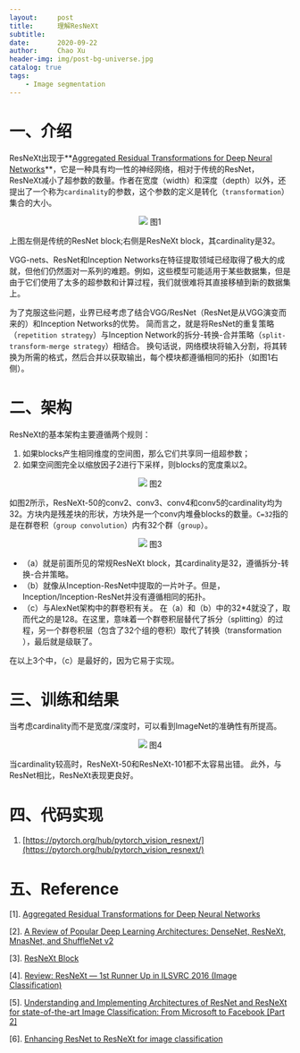 ```yaml
---
layout:     post
title:      理解ResNeXt
subtitle:   
date:       2020-09-22
author:     Chao Xu
header-img: img/post-bg-universe.jpg
catalog: true
tags:
    - Image segmentation
---
```


# 一、介绍

ResNeXt出现于**[Aggregated Residual Transformations for Deep Neural Networks](https://arxiv.org/abs/1611.05431)**，它是一种具有均一性的神经网络，相对于传统的ResNet，ResNeXt减小了超参数的数量。作者在宽度（width）和深度（depth）以外，还提出了一个称为`cardinality`的参数，这个参数的定义是转化（`transformation`）集合的大小。

<p align="center">
  <img src="https://i.loli.net/2020/09/22/wlhsqkvDF8HROZV.png">
    图1
</p>

上图左侧是传统的ResNet block;右侧是ResNeXt block，其cardinality是32。

VGG-nets、ResNet和Inception Networks在特征提取领域已经取得了极大的成就，但他们仍然面对一系列的难题。例如，这些模型可能适用于某些数据集，但是由于它们使用了太多的超参数和计算过程，我们就很难将其直接移植到新的数据集上。

为了克服这些问题，业界已经考虑了结合VGG/ResNet（ResNet是从VGG演变而来的）和Inception Networks的优势。 简而言之，就是将ResNet的重复策略（`repetition strategy`）与Inception Network的拆分-转换-合并策略（`split-transform-merge strategy`）相结合。 换句话说，网络模块将输入分割，将其转换为所需的格式，然后合并以获取输出，每个模块都遵循相同的拓扑（如图1右侧）。

# 二、架构

ResNeXt的基本架构主要遵循两个规则：

1. 如果blocks产生相同维度的空间图，那么它们共享同一组超参数；
2. 如果空间图完全以缩放因子2进行下采样，则blocks的宽度乘以2。

<p align="center">
  <img src="https://i.loli.net/2020/09/22/fGPQUTDmxwjcLph.png">
    图2
</p>

如图2所示，ResNeXt-50的conv2、conv3、conv4和conv5的cardinality均为32。方块内是残差块的形状，方块外是一个conv内堆叠blocks的数量。`C=32`指的是在群卷积（`group convolution`）内有32个群（`group`）。

<p align="center">
  <img src="https://i.loli.net/2020/09/22/p1XaOr3c8vxzHRw.png">
    图3
</p>

- （a）就是前面所见的常规ResNeXt block，其cardinality是32，遵循拆分-转换-合并策略。
- （b）就像从Inception-ResNet中提取的一片叶子。但是，Inception/Inception-ResNet并没有遵循相同的拓扑。
- （c）与AlexNet架构中的群卷积有关。 在（a）和（b）中的32*4就没了，取而代之的是128。在这里，意味着一个群卷积层替代了拆分（splitting）的过程，另一个群卷积层（包含了32个组的卷积）取代了转换（transformation ），最后就是级联了。

在以上3个中，（c）是最好的，因为它易于实现。

# 三、训练和结果

当考虑cardinality而不是宽度/深度时，可以看到ImageNet的准确性有所提高。

<p align="center">
  <img src="https://i.loli.net/2020/09/22/i5YLQkuvMnTNSso.jpg">
    图4
</p>

当cardinality较高时，ResNeXt-50和ResNeXt-101都不太容易出错。 此外，与ResNet相比，ResNeXt表现更良好。

# 四、代码实现

1. [https://pytorch.org/hub/pytorch_vision_resnext/](https://pytorch.org/hub/pytorch_vision_resnext/)

# 五、Reference

[1]. [Aggregated Residual Transformations for Deep Neural Networks](https://arxiv.org/abs/1611.05431)

[2]. [A Review of Popular Deep Learning Architectures: DenseNet, ResNeXt, MnasNet, and ShuffleNet v2](https://blog.paperspace.com/popular-deep-learning-architectures-densenet-mnasnet-shufflen)

[3]. [ResNeXt Block](https://paperswithcode.com/method/resnext-block)

[4]. [Review: ResNeXt — 1st Runner Up in ILSVRC 2016 (Image Classification)](https://towardsdatascience.com/review-resnext-1st-runner-up-of-ilsvrc-2016-image-classification-15d7f17b42ac)

[5]. [Understanding and Implementing Architectures of ResNet and ResNeXt for state-of-the-art Image Classification: From Microsoft to Facebook [Part 2]](https://medium.com/@14prakash/understanding-and-implementing-architectures-of-resnet-and-resnext-for-state-of-the-art-image-cc5d0adf648e)

[6]. [Enhancing ResNet to ResNeXt for image classification](https://medium.com/dataseries/enhancing-resnet-to-resnext-for-image-classification-3449f62a774c)

